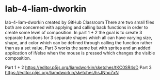 # lab-4-liam-dworkin
lab-4-liam-dworkin created by GitHub Classroom
There are two small files both are concerned with applying and calling back functions in order to create some level of composition. In part 1 + 2 the goal is to 
create 3 separate functions for 3 separate shapes which all can have varying size, shape, and color which can be defined through calling the function rather than as 
a set value. Part 3 works the same but with sprites and an added application of if/else when the mouse is pressed which changes the visible composition.

Part 1 + 2
https://editor.p5js.org/liamdworkin/sketches/tKC0SR4sD
Part 3
https://editor.p5js.org/liamdworkin/sketches/hsJNhoZxN
